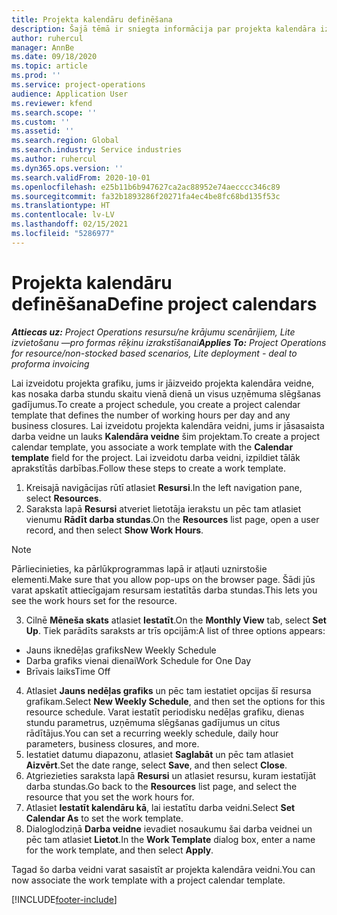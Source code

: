 ```yaml
---
title: Projekta kalendāru definēšana
description: Šajā tēmā ir sniegta informācija par projekta kalendāra izmantošanu, lai sekotu projekta grafikam.
author: ruhercul
manager: AnnBe
ms.date: 09/18/2020
ms.topic: article
ms.prod: ''
ms.service: project-operations
audience: Application User
ms.reviewer: kfend
ms.search.scope: ''
ms.custom: ''
ms.assetid: ''
ms.search.region: Global
ms.search.industry: Service industries
ms.author: ruhercul
ms.dyn365.ops.version: ''
ms.search.validFrom: 2020-10-01
ms.openlocfilehash: e25b11b6b947627ca2ac88952e74aecccc346c89
ms.sourcegitcommit: fa32b1893286f20271fa4ec4be8fc68bd135f53c
ms.translationtype: HT
ms.contentlocale: lv-LV
ms.lasthandoff: 02/15/2021
ms.locfileid: "5286977"
---
```

# <a name="define-project-calendars"></a><span data-ttu-id="89c66-103">Projekta kalendāru definēšana</span><span class="sxs-lookup"><span data-stu-id="89c66-103">Define project calendars</span></span>

<span data-ttu-id="89c66-104">_**Attiecas uz:** Project Operations resursu/ne krājumu scenārijiem, Lite izvietošanu —pro formas rēķinu izrakstīšanai_</span><span class="sxs-lookup"><span data-stu-id="89c66-104">_**Applies To:** Project Operations for resource/non-stocked based scenarios, Lite deployment - deal to proforma invoicing_</span></span>

<span data-ttu-id="89c66-105">Lai izveidotu projekta grafiku, jums ir jāizveido projekta kalendāra veidne, kas nosaka darba stundu skaitu vienā dienā un visus uzņēmuma slēgšanas gadījumus.</span><span class="sxs-lookup"><span data-stu-id="89c66-105">To create a project schedule, you create a project calendar template that defines the number of working hours per day and any business closures.</span></span> <span data-ttu-id="89c66-106">Lai izveidotu projekta kalendāra veidni, jums ir jāsasaista darba veidne un lauks **Kalendāra veidne** šim projektam.</span><span class="sxs-lookup"><span data-stu-id="89c66-106">To create a project calendar template, you associate a work template with the **Calendar template** field for the project.</span></span> <span data-ttu-id="89c66-107">Lai izveidotu darba veidni, izpildiet tālāk aprakstītās darbības.</span><span class="sxs-lookup"><span data-stu-id="89c66-107">Follow these steps to create a work template.</span></span>

1. <span data-ttu-id="89c66-108">Kreisajā navigācijas rūtī atlasiet **Resursi**.</span><span class="sxs-lookup"><span data-stu-id="89c66-108">In the left navigation pane, select **Resources**.</span></span> 
2. <span data-ttu-id="89c66-109">Saraksta lapā **Resursi** atveriet lietotāja ierakstu un pēc tam atlasiet vienumu **Rādīt darba stundas**.</span><span class="sxs-lookup"><span data-stu-id="89c66-109">On the **Resources** list page, open a user record, and then select **Show Work Hours**.</span></span>

  > [!NOTE]
  > <span data-ttu-id="89c66-110">Pārliecinieties, ka pārlūkprogrammas lapā ir atļauti uznirstošie elementi.</span><span class="sxs-lookup"><span data-stu-id="89c66-110">Make sure that you allow pop-ups on the browser page.</span></span> <span data-ttu-id="89c66-111">Šādi jūs varat apskatīt attiecīgajam resursam iestatītās darba stundas.</span><span class="sxs-lookup"><span data-stu-id="89c66-111">This lets you see the work hours set for the resource.</span></span>
  
3. <span data-ttu-id="89c66-112">Cilnē **Mēneša skats** atlasiet **Iestatīt**.</span><span class="sxs-lookup"><span data-stu-id="89c66-112">On the **Monthly View** tab, select **Set Up**.</span></span> <span data-ttu-id="89c66-113">Tiek parādīts saraksts ar trīs opcijām:</span><span class="sxs-lookup"><span data-stu-id="89c66-113">A list of three options appears:</span></span> 

  - <span data-ttu-id="89c66-114">Jauns iknedēļas grafiks</span><span class="sxs-lookup"><span data-stu-id="89c66-114">New Weekly Schedule</span></span>
  - <span data-ttu-id="89c66-115">Darba grafiks vienai dienai</span><span class="sxs-lookup"><span data-stu-id="89c66-115">Work Schedule for One Day</span></span>
  - <span data-ttu-id="89c66-116">Brīvais laiks</span><span class="sxs-lookup"><span data-stu-id="89c66-116">Time Off</span></span>

4. <span data-ttu-id="89c66-117">Atlasiet **Jauns nedēļas grafiks** un pēc tam iestatiet opcijas šī resursa grafikam.</span><span class="sxs-lookup"><span data-stu-id="89c66-117">Select **New Weekly Schedule**, and then set the options for this resource schedule.</span></span> <span data-ttu-id="89c66-118">Varat iestatīt periodisku nedēļas grafiku, dienas stundu parametrus, uzņēmuma slēgšanas gadījumus un citus rādītājus.</span><span class="sxs-lookup"><span data-stu-id="89c66-118">You can set a recurring weekly schedule, daily hour parameters, business closures, and more.</span></span>
5. <span data-ttu-id="89c66-119">Iestatiet datumu diapazonu, atlasiet **Saglabāt** un pēc tam atlasiet **Aizvērt**.</span><span class="sxs-lookup"><span data-stu-id="89c66-119">Set the date range, select **Save**, and then select **Close**.</span></span> 
6. <span data-ttu-id="89c66-120">Atgriezieties saraksta lapā **Resursi** un atlasiet resursu, kuram iestatījāt darba stundas.</span><span class="sxs-lookup"><span data-stu-id="89c66-120">Go back to the **Resources** list page, and select the resource that you set the work hours for.</span></span> 
7. <span data-ttu-id="89c66-121">Atlasiet **Iestatīt kalendāru kā**, lai iestatītu darba veidni.</span><span class="sxs-lookup"><span data-stu-id="89c66-121">Select **Set Calendar As** to set the work template.</span></span> 
8. <span data-ttu-id="89c66-122">Dialoglodziņā **Darba veidne** ievadiet nosaukumu šai darba veidnei un pēc tam atlasiet **Lietot**.</span><span class="sxs-lookup"><span data-stu-id="89c66-122">In the **Work Template** dialog box, enter a name for the work template, and then select **Apply**.</span></span> 

<span data-ttu-id="89c66-123">Tagad šo darba veidni varat sasaistīt ar projekta kalendāra veidni.</span><span class="sxs-lookup"><span data-stu-id="89c66-123">You can now associate the work template with a project calendar template.</span></span>


[!INCLUDE[footer-include](../includes/footer-banner.md)]